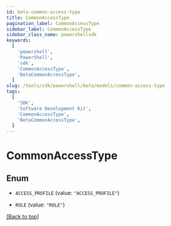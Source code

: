 ```yaml
---
id: beta-common-access-type
title: CommonAccessType
pagination_label: CommonAccessType
sidebar_label: CommonAccessType
sidebar_class_name: powershellsdk
keywords:
  [
    'powershell',
    'PowerShell',
    'sdk',
    'CommonAccessType',
    'BetaCommonAccessType',
  ]
slug: /tools/sdk/powershell/beta/models/common-access-type
tags:
  [
    'SDK',
    'Software Development Kit',
    'CommonAccessType',
    'BetaCommonAccessType',
  ]
---
```


# CommonAccessType

## Enum

- `ACCESS_PROFILE` (value: `"ACCESS_PROFILE"`)

- `ROLE` (value: `"ROLE"`)

[[Back to top]](#)
